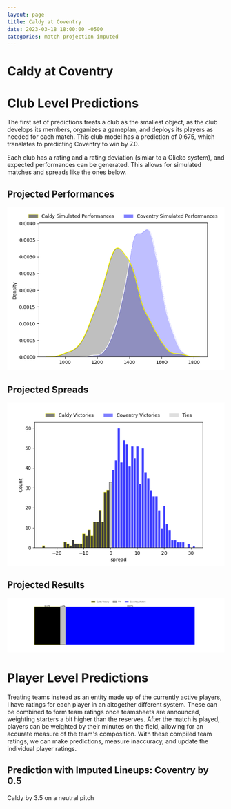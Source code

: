 ```yaml
---  
layout: page  
title: Caldy at Coventry  
date: 2023-03-18 18:00:00 -0500  
categories: match projection imputed  
---
```

# Caldy at Coventry

# Club Level Predictions


The first set of predictions treats a club as the smallest object, as the club develops its members, organizes a gameplan, and deploys its players as needed for each match. This club model has a prediction of 0.675, which translates to predicting Coventry to win by 7.0.

Each club has a rating and a rating deviation (simiar to a Glicko system), and expected performances can be generated. This allows for simulated matches and spreads like the ones below.
## Projected Performances


![Projected Performances](plots/performances_2023-03-18-Coventry-Caldy.png)
## Projected Spreads


![Projected Spreads](plots/spreads_2023-03-18-Coventry-Caldy.png)
## Projected Results


![Projected Results](plots/resultbar_2023-03-18-Coventry-Caldy.png)
# Player Level Predictions


Treating teams instead as an entity made up of the currently active players, I have ratings for each player in an altogether different system. These can be combined to form team ratings once teamsheets are announced, weighting starters a bit higher than the reserves. After the match is played, players can be weighted by their minutes on the field, allowing for an accurate measure of the team's composition. With these compiled team ratings, we can make predictions, measure inaccuracy, and update the individual player ratings.
## Prediction with Imputed Lineups: Coventry by 0.5


Caldy by 3.5 on a neutral pitch

